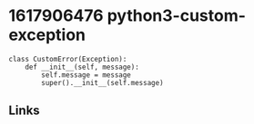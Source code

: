 # 1617906476 python3-custom-exception

```python3
class CustomError(Exception):
    def __init__(self, message):
        self.message = message
        super().__init__(self.message)
```

## Links
